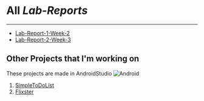 # All *Lab-Reports*
---
* [Lab-Report-1-Week-2](lab1.html)
* [Lab-Report-2-Week-3]()
## Other Projects that I'm working on  
These projects are made in AndroidStudio
![Android](https://techcrunch.com/wp-content/uploads/2020/10/image9.png)
1. [SimpleToDoList](https://github.com/kevku/SimpleToDo)
2. [Flixster](https://github.com/kevku/Unit-2-Project---Flixster---Part-2)
